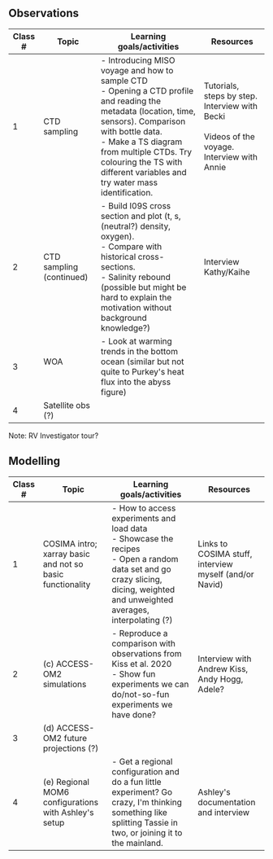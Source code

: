 ## Observations

| Class # | Topic                    | Learning goals/activities                                                                                                                                                                                                                                                               | Resources                                                                                        |
| ------- | ------------------------ | --------------------------------------------------------------------------------------------------------------------------------------------------------------------------------------------------------------------------------------------------------------------------------------- | ------------------------------------------------------------------------------------------------ |
| 1       | CTD sampling             | - Introducing MISO voyage and how to sample CTD<br>- Opening a CTD profile and reading the metadata (location, time, sensors). Comparison with bottle data.<br>- Make a TS diagram from multiple CTDs. Try colouring the TS with different variables and try water mass identification. | Tutorials, steps by step. Interview with Becki<br><br>Videos of the voyage. Interview with Annie |
| 2       | CTD sampling (continued) | - Build I09S cross section and plot (t, s, (neutral?) density, oxygen).<br>- Compare with historical cross-sections.<br>- Salinity rebound (possible but might be hard to explain the motivation without background knowledge?)                                                         | Interview Kathy/Kaihe                                                                            |
| 3       | WOA<br><br>              | - Look at warming trends in the bottom ocean (similar but not quite to Purkey's heat flux into the abyss figure)                                                                                                                                                                        |                                                                                                  |
| 4       | Satellite obs (?)        |                                                                                                                                                                                                                                                                                         |                                                                                                  |

Note: RV Investigator tour? 

## Modelling

| Class # | Topic                                                     | Learning goals/activities                                                                                                                                                         | Resources                                              |
| ------- | --------------------------------------------------------- | --------------------------------------------------------------------------------------------------------------------------------------------------------------------------------- | ------------------------------------------------------ |
| 1       | COSIMA intro; xarray basic and not so basic functionality | - How to access experiments and load data<br>- Showcase the recipes<br>- Open a random data set and go crazy slicing, dicing, weighted and unweighted averages, interpolating (?) | Links to COSIMA stuff, interview myself (and/or Navid) |
| 2       | (c) ACCESS-OM2 simulations                                | - Reproduce a comparison with observations from Kiss et al. 2020<br>- Show fun experiments we can do/not-so-fun experiments we have done?                                         | Interview with Andrew Kiss, Andy Hogg, Adele?          |
| 3       | (d) ACCESS-OM2 future projections (?)                     |                                                                                                                                                                                   |                                                        |
| 4       | (e) Regional MOM6 configurations with Ashley's setup      | - Get a regional configuration and do a fun little experiment? Go crazy, I'm thinking something like splitting Tassie in two, or joining it to the mainland.                      | Ashley's documentation and interview                   |
